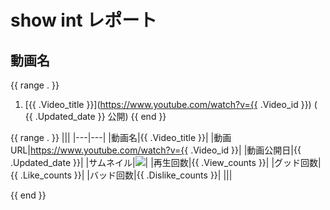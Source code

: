 # show int レポート

## 動画名

{{ range . }}
1. [{{ .Video_title }}](https://www.youtube.com/watch?v={{ .Video_id }}) ( {{ .Updated_date }} 公開)
{{ end }}

{{ range . }}
|||
|---|---|
|動画名|{{ .Video_title }}|
|動画URL|https://www.youtube.com/watch?v={{ .Video_id }}|
|動画公開日|{{ .Updated_date }}|
|サムネイル|<img src="images/thumbnail_{{ .Video_id }}_trim.jpg">|
|再生回数|{{ .View_counts }}|
|グッド回数|{{ .Like_counts }}|
|バッド回数|{{ .Dislike_counts }}|
|||
<div style="page-break-before:always"></div>
{{ end }}
